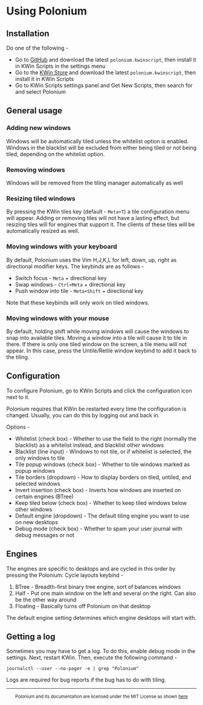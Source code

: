# Using Polonium

## Installation

Do one of the following -
* Go to [GitHub](https://github.com/zeroxoneafour/polonium) and download the latest `polonium.kwinscript`, then install it in KWin Scripts in the settings menu
* Go to the [KWin Store](https://store.kde.org/p/2042756) and download the latest `polonium.kwinscript`, then install it in KWin Scripts
* Go to KWin Scripts settings panel and Get New Scripts, then search for and select Polonium

## General usage

### Adding new windows
Windows will be automatically tiled unless the whitelist option is enabled. Windows in the blacklist will be excluded from either being tiled or not being tiled, depending on the whitelist option.

### Removing windows
Windows will be removed from the tiling manager automatically as well

### Resizing tiled windows
By pressing the KWin tiles key (default - `Meta+T`) a tile configuration menu will appear. Adding or removing tiles will not have a lasting effect, but resizing tiles will for engines that support it. The clients of these tiles will be automatically resized as well.

### Moving windows with your keyboard
By default, Polonium uses the Vim H,J,K,L for left, down, up, right as directional modifier keys. The keybinds are as follows -
* Switch focus - `Meta` + directional key
* Swap windows - `Ctrl+Meta` + directional key
* Push window into tile - `Meta+Shift` + directional key

Note that these keybinds will only work on tiled windows.

### Moving windows with your mouse
By default, holding shift while moving windows will cause the windows to snap into available tiles. Moving a window into a tile will cause it to tile in there. If there is only one tiled window on the screen, a tile menu will not appear. In this case, press the Untile/Retile window keybind to add it back to the tiling.

## Configuration

To configure Polonium, go to KWin Scripts and click the configuration icon next to it.

Polonium requires that KWin be restarted every time the configuration is changed. Usually, you can do this by logging out and back in.

Options -
* Whitelist (check box) - Whether to use the field to the right (normally the blacklist) as a whitelist instead, and blacklist other windows
* Blacklist (line input) - Windows to not tile, or if whitelist is selected, the only windows to tile
* Tile popup windows (check box) - Whether to tile windows marked as popup windows
* Tile borders (dropdown) - How to display borders on tiled, untiled, and selected windows
* Invert insertion (check box) - Inverts how windows are inserted on certain engines (BTree)
* Keep tiled below (check box) - Whether to keep tiled windows below other windows
* Default engine (dropdown) - The default tiling engine you want to use on new desktops
* Debug mode (check box) - Whether to spam your user journal with debug messages or not

## Engines

The engines are specific to desktops and are cycled in this order by pressing the Polonium: Cycle layouts keybind -
1. BTree - Breadth-first binary tree engine, sort of balances windows
2. Half - Put one main window on the left and several on the right. Can also be the other way around
3. Floating - Basically turns off Polonium on that desktop

The default engine setting determines which engine desktops will start with.

## Getting a log

Sometimes you may have to get a log. To do this, enable debug mode in the settings. Next, restart KWin. Then, execute the following command -

```
journalctl --user --no-pager -e | grep "Polonium"
```

Logs are required for bug reports if the bug has to do with tiling.

---

<div align="center"><sub>
Polonium and its documentation are licensed under the MIT License as shown <a href="https://github.com/zeroxoneafour/polonium/blob/master/license.txt">here</a>
</sub></div>
